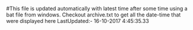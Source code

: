 #This file is updated automatically with latest time after some time using a bat file from windows. Checkout archive.txt to get all the date-time that were displayed here
LastUpdated:- 16-10-2017  4:45:35.33 
